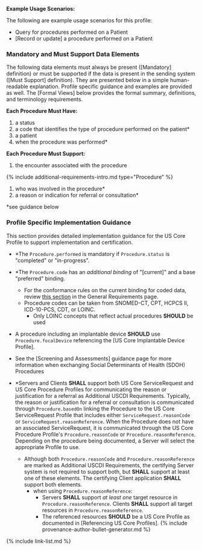 
**Example Usage Scenarios:**

The following are example usage scenarios for this profile:

-   Query for procedures performed on a Patient
-  [Record or update]  a procedure performed on a Patient

### Mandatory and Must Support Data Elements

The following data elements must always be present ([Mandatory] definition) or must be supported if the data is present in the sending system ([Must Support] definition). They are presented below in a simple human-readable explanation. Profile specific guidance and examples are provided as well. The [Formal Views] below provides the formal summary, definitions, and terminology requirements.  

**Each Procedure Must Have:**

1. a status
2. a code that identifies the type of procedure performed on the patient*
3. a patient
4. when the procedure was performed*

**Each Procedure Must Support:**

1. the encounter associated with the procedure

{% include additional-requirements-intro.md type="Procedure" %}

1. who was involved in the procedure*
2. a reason or indication for referral or consultation*

*see guidance below

### Profile Specific Implementation Guidance

This section provides detailed implementation guidance for the US Core Profile to support implementation and certification.

- \*The `Procedure.performed` is mandatory if `Procedure.status` is "completed" or "in-progress".
- \*The `Procedure.code` has an *additional binding* of "[current]" and a base "preferred" binding.
   - For the conformance rules on the current binding for coded data, review [this section](general-requirements.html#current-binding-for-coded-elements) in the General Requirements page.
   - Procedure codes can be taken from SNOMED-CT, CPT, HCPCS II, ICD-10-PCS, CDT, or LOINC.
      - Only LOINC concepts that reflect actual procedures **SHOULD** be used
- A procedure including an implantable device **SHOULD** use `Procedure.focalDevice` referencing the [US Core Implantable Device Profile].
- See the [Screening and Assessments] guidance page for more information when exchanging Social Determinants of Health (SDOH) Procedures

- *Servers and Clients **SHALL** support both US Core ServiceRequest and US Core Procedure Profiles for communicating the reason or justification for a referral as Additional USCDI Requirements. Typically, the reason or justification for a referral or consultation is communicated through `Procedure.basedOn` linking the Procedure to the US Core ServiceRequest Profile that includes either `ServiceRequest.reasonCode` or `ServiceRequest.reasonReference`. When the Procedure does not have an associated ServiceRequest, it is communicated through the US Core Procedure Profile's `Procedure.reasonCode` or `Procedure.reasonReference`. Depending on the procedure being documented, a Server will select the appropriate Profile to use.
  - Although both `Procedure.reasonCode` and `Procedure.reasonReference` are marked as Additional USCDI Requirements, the certifying Server system is not required to support both, but **SHALL** support at least one of these elements. The certifying Client application **SHALL** support both elements.
     - when using  `Procedure.reasonReference`:
       - Servers **SHALL** support *at least one* target resource in `Procedure.reasonReference`. Clients **SHALL** support all target resources in `Procedure.reasonReference`.
       - The referenced resources **SHOULD** be a US Core Profile as documented in [Referencing US Core Profiles].
{% include provenance-author-bullet-generator.md %}

{% include link-list.md %}
